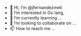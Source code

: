 - 👋 Hi, I’m @jfernandezmeli
- 👀 I’m interested in Go lang, 
- 🌱 I’m currently learning ...
- 💞️ I’m looking to collaborate on ...
- 📫 How to reach me ...

<!---
jfernandezmeli/jfernandezmeli is a ✨ special ✨ repository because its `README.md` (this file) appears on your GitHub profile.
You can click the Preview link to take a look at your changes.
--->
